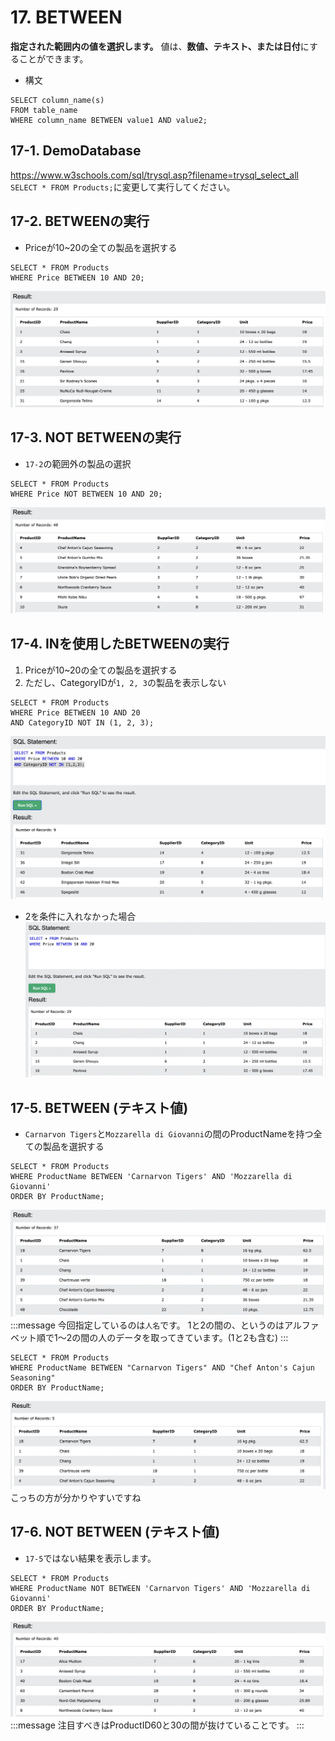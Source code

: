 # 17. BETWEEN
**指定された範囲内の値を選択します。**
値は、**数値、テキスト、または日付**にすることができます。

- 構文
```sql: BETWEEN
SELECT column_name(s)
FROM table_name
WHERE column_name BETWEEN value1 AND value2;
```

## 17-1. DemoDatabase
https://www.w3schools.com/sql/trysql.asp?filename=trysql_select_all
`SELECT * FROM Products;`に変更して実行してください。

## 17-2. BETWEENの実行
- Priceが10~20の全ての製品を選択する

```sql: BETWEEN
SELECT * FROM Products
WHERE Price BETWEEN 10 AND 20;
```
![](2022-08-28-22-11-23.png)

## 17-3. NOT BETWEENの実行
- `17-2`の範囲外の製品の選択

```sql: NOT BETWEEN
SELECT * FROM Products
WHERE Price NOT BETWEEN 10 AND 20;
```
![](2022-08-28-22-13-10.png)

## 17-4. INを使用したBETWEENの実行
1. Priceが10~20の全ての製品を選択する
2. ただし、CategoryIDが`1, 2, 3`の製品を表示しない

```sql: BETWEEN & IN
SELECT * FROM Products
WHERE Price BETWEEN 10 AND 20
AND CategoryID NOT IN (1, 2, 3);
```
![](2022-08-28-22-16-57.png)

- 2を条件に入れなかった場合
![](2022-08-28-22-16-12.png)

## 17-5. BETWEEN (テキスト値)
- `Carnarvon Tigers`と`Mozzarella di Giovanni`の間のProductNameを持つ全ての製品を選択する

```sql: BETWEEN(text)
SELECT * FROM Products
WHERE ProductName BETWEEN 'Carnarvon Tigers' AND 'Mozzarella di Giovanni'
ORDER BY ProductName;
```
![](2022-08-28-22-18-43.png)
:::message
今回指定しているのは`人名`です。
1と2の間の、というのはアルファベット順で1〜2の間の人のデータを取ってきています。(1と2も含む)
:::

```sql: BETWEEN(text)
SELECT * FROM Products
WHERE ProductName BETWEEN "Carnarvon Tigers" AND "Chef Anton's Cajun Seasoning"
ORDER BY ProductName;
```
![](2022-08-28-22-23-44.png)
こっちの方が分かりやすいですね

## 17-6. NOT BETWEEN (テキスト値)
- `17-5`ではない結果を表示します。

```sql: NOT BETWEEN
SELECT * FROM Products
WHERE ProductName NOT BETWEEN 'Carnarvon Tigers' AND 'Mozzarella di Giovanni'
ORDER BY ProductName;
```
![](2022-08-28-22-26-52.png)
:::message
注目すべきはProductID60と30の間が抜けていることです。
:::


